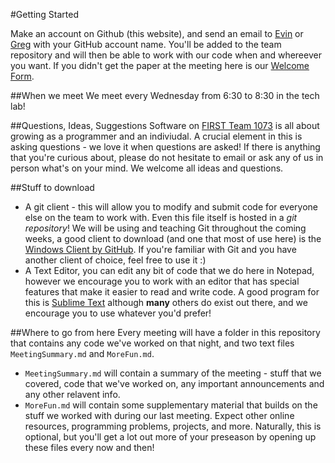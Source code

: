 #Getting Started

Make an account on Github (this website), and send an email to <a href="mailto:evinoog96@gmail.com">Evin</a> or <a href="mailto:cowang4@yahoo.com">Greg</a> with your GitHub account name. You'll be added to the team repository and will then be able to work with our code when and whereever you want. If you didn't get the paper at the meeting here is our <a href="https://docs.google.com/document/d/1iGu4AFLuqBus1msM3KIi9f3-0r180bIBfWOwWNL991M/edit?usp=sharing">Welcome Form</a>.

##When we meet
We meet every Wednesday from 6:30 to 8:30 in the tech lab!

##Questions, Ideas, Suggestions
Software on <a href="usfirst.org">FIRST </a> <a href="http://theforceteam.com">Team 1073</a> is all about growing as a programmer and an indiviudal. A crucial element in this is asking questions - we love it when questions are asked! If there is anything that you're curious about, please do not hesitate to email or ask any of us in person what's on your mind. We welcome all ideas and questions.

##Stuff to download

* A git client - this will allow you to modify and submit code for everyone else on the team to work with. Even this file itself is hosted in a _git repository_! We will be using and teaching Git throughout the coming weeks, a good client to download (and one that most of use here) is the <a href="https://windows.github.com">Windows Client by GitHub</a>. If you're familiar with Git and you have another client of choice, feel free to use it :)
* A Text Editor, you can edit any bit of code that we do here in Notepad, however we encourage you to work with an editor that has special features that make it easier to read and write code. A good program for this is <a href="https://SublimeText.com">Sublime Text</a> although **many** others do exist out there, and we encourage you to use whatever you'd prefer!

##Where to go from here
Every meeting will have a folder in this repository that contains any code we've worked on that night, and two text files `MeetingSummary.md` and `MoreFun.md`.
* `MeetingSummary.md` will contain a summary of the meeting - stuff that we covered, code that we've worked on, any important announcements and any other relavent info.
* `MoreFun.md`	 will contain some supplementary material that builds on the stuff we worked with during our last meeting. Expect other online resources, programming problems, projects, and more. Naturally, this is optional, but you'll get a lot out more  of your preseason by opening up these files every now and then!

